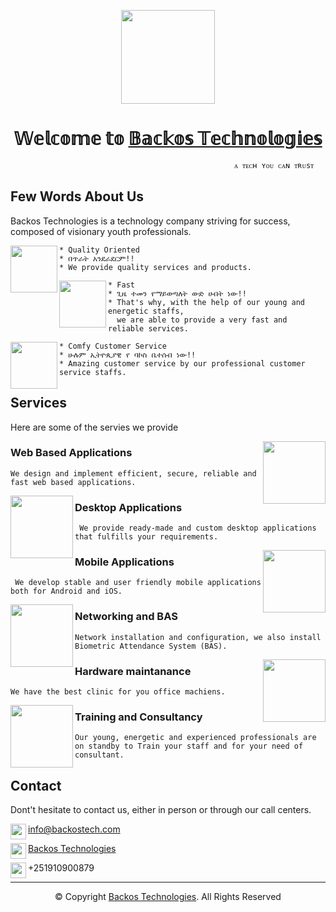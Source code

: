 <p align="center">
  <img width="150" height="150" src="https://github.com/backostech/.github/raw/main/profile/logo.png">
  <h1 align="center">𝕎𝕖𝕝𝕔𝕠𝕞𝕖 𝕥𝕠 <a href="https://backostech.com">𝔹𝕒𝕔𝕜𝕠𝕤 𝕋𝕖𝕔𝕙𝕟𝕠𝕝𝕠𝕘𝕚𝕖𝕤</a></h1>
  
  ```
                                                    ᴀ ᴛᴇᴄʜ ʏᴏᴜ ᴄᴀɴ ᴛʀᴜsᴛ
  ```
</p>

## Few Words About Us

Backos Technologies is a technology company striving for success, composed of visionary youth professionals.

<img align="left" width="75" height="75" src="https://img.icons8.com/color/48/000000/briefcase.png"/>

```
* Quality Oriented
* በጥራት አንደራደርም!!
* We provide quality services and products.
```

<img align="left" width="75" height="75" src="https://img.icons8.com/clouds/100/000000/rocket.png"/>

```
* Fast
* ጊዜ ተመን የማይወጣለት ውድ ሀብት ነው!! 
* That's why, with the help of our young and energetic staffs,
  we are able to provide a very fast and reliable services.
```

<img align="left" width="75" height="75" src="https://img.icons8.com/external-kiranshastry-lineal-color-kiranshastry/64/000000/external-binoculars-outdoor-kiranshastry-lineal-color-kiranshastry.png"/>

```
* Comfy Customer Service 
* ሁሉም ኢትዮጲያዊ የ ባኮስ ቤተሰብ ነው!! 
* Amazing customer service by our professional customer service staffs.
```

## Services

Here are some of the servies we provide

<img align="right" width="100" height="100" src="https://img.icons8.com/nolan/64/domain.png">

### Web Based Applications
```
We design and implement efficient, secure, reliable and fast web based applications. 
```

<img align="left" width="100" height="100" src="https://img.icons8.com/external-flaticons-flat-flat-icons/64/000000/external-desktop-office-and-office-supplies-flaticons-flat-flat-icons.png">

### Desktop Applications
```
 We provide ready-made and custom desktop applications that fulfills your requirements. 
```

<img align="right" width="100" height="100" src="https://img.icons8.com/office/80/000000/android.png">

### Mobile Applications
```
 We develop stable and user friendly mobile applications both for Android and iOS.
```

<img align="left" width="100" height="100" src="https://img.icons8.com/office/80/000000/connected.png">

### Networking and BAS
```
Network installation and configuration, we also install Biometric Attendance System (BAS).
```

<img align="right" width="100" height="100" src="https://img.icons8.com/nolan/96/maintenance.png">

### Hardware maintanance
```
We have the best clinic for you office machiens. 
```

<img align="left" width="100" height="100" src="https://img.icons8.com/external-wanicon-lineal-color-wanicon/64/000000/external-training-training-and-coaching-wanicon-lineal-color-wanicon.png">

### Training and Consultancy 
```
Our young, energetic and experienced professionals are on standby to Train your staff and for your need of consultant. 
```


## Contact

Dont't hesitate to contact us, either in person or through our call centers.

<img align=left width="25" height="25" src="https://img.icons8.com/external-flaticons-lineal-color-flat-icons/64/000000/external-envelop-office-and-office-supplies-flaticons-lineal-color-flat-icons.png"/>

info@backostech.com

<img align=left width="25" height="25" src="https://img.icons8.com/color/48/000000/linkedin.png"/>

<a href="https://www.linkedin.com/company/backos-tech/about/">Backos Technologies</a>

<img align=left width="25" height="25" src="https://img.icons8.com/clouds/100/000000/phone.png"/>

+251910900879

<hr />
<p align="center">© Copyright <a href="https://backostech.com">Backos Technologies</a>. All Rights Reserved</p>
